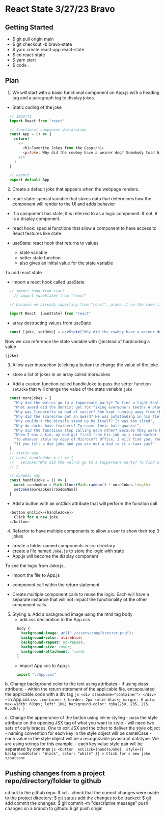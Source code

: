 # React State 3/27/23 Bravo

## Getting Started
- $ git pull origin main
- $ git checkout -b bravo-state
- $ yarn create react-app react-state
- $ cd react-state
- $ yarn start
- $ code .

## Plan
1. We will start with a basic functional component on App.js with a heading tag and a paragraph tag to display jokes.

- Static coding of the joke
```js
  // imports
  import React from "react"

  // functional component declaration
  const App = () => {
    return(
      <>
        <h1>Favorite Jokes from the Coop</h1>
        <p>Joke: Why did the cowboy have a weiner dog? Somebody told him to get a long little doggy.</p>
      </>
    )
  }

  // export
  export default App
```

2. Create a default joke that appears when the webpage renders.

- react state: special variable that stores data that determines how the component will render to the UI and adds behavior

- If a component has state, it is referred to as a logic component. If not, it is a display component.

- react hook: special functions that allow a component to have access to React features like state

- useState: react hook that returns to values
    - state variable
    - setter state function
  - also gives an initial value for the state variable

To add react state
- import a react hook called useState
```js
  // import hook from react
    // import {useState} from "react"

  // because we already importing from "react", place it on the same lines as the other import

  import React, {useState} from "react"
```

- array destructing values from useState
```js
  const [joke, setJoke] = useState("Why did the cowboy have a weiner dog? Somebody told him to get a long little doggy.")
```

Now we can reference the state variable with {}instead of hardcoding a value
```js
{joke}
```

3. Allow user interaction (clicking a button) to change the value of the joke
- store a list of jokes in an array called moreJokes

- Add a custom function called handleJoke to pass the setter function `setJoke` that will change the value of the state variable `joke`

```js
  const moreJokes = [
    "Why did the walrus go to a tupperware party? To find a tight Seal!",
    "What award did the dentist get for fixing everyone's teeth? A plaque!",
    "Why was Cinderella so bad at soccer? She kept running away from the ball!",
    "Why did the scarecrow get an award? He was outstanding in his field.",
    "Why couldn't the bicycle stand up by itself? It was too tired",
    "Why do ducks have feathers? To cover their butt quacks!",
    "Why did the functions stop calling each other? Because they were having constant arguments!",
    "When I was a kid, my dad got fired from his job as a road worker for theft. I refused to believe he could do such a thing, but when I got home, the signs were all there.",
    "To whoever stole my copy of Microsoft Office, I will find you. You have my Word.",
    "If you tell a dad joke and you are not a dad is it a faux pas?"
  ]
  // static way 
  // const handleJoke = () => {
  //   setJoke("Why did the walrus go to a tupperware party? To find a tight Seal!")
  // }

  // dynamic way
  const handleJoke = () => {
    const randomNum = Math.floor(Math.random() * moreJokes.length)
    setJoke(moreJokes[randomNum])
  }
```

- Add a button with an onClick attribute that will perform the function call
```js
  <button onClick={handleJoke}>
    Click for a new joke
  </button>
```

4. Refactor to have multiple components to allow a user to show their top 3 jokes
- create a folder named components in src directory
- create a file named `Joke.js` to store the logic with state
- App.js will become the display component

To see the logic from Joke.js,
- import the file to App.js
- component call within the return statement

- Create multiple component calls to reuse the logic. Each will have a separate instance that will not impact the functionality of the other component calls.


5. Styling 
  a. Add a background image using the html tag body
    - add css declaration to the App.css
    ```css
      body {
        background-image: url("./assets/coopDirector.png");
        background-color: aliceblue;
        background-repeat: no-repeat;
        background-size: cover;
        background-attachment: fixed;
      }
    ```
    - import App.css to App.js
    ```js
      import "./App.css"
    ```

  b. Change background color to the text using attributes
    - if using class attribute:
      - within the return statement of the applicable file, encapsulated the applicable code with a div tag
      ```js
        <div className="container"> </div>
      ```
      - in App.css
      ```css
        .container {
          border: 2px solid black;
          margin: 0 auto;
          max-width: 600px;
          left: 10%;
          background-color: rgba(250, 235, 215, 0.636);
        }
      ```

  c. Change the appearance of the button using inline styling
    - pass the style attribute on the opening JSX tag of what you want to style
    - will need two sets of curly braces. One to exit JSX and the other to deliver the style object
    - naming convention for each key in the style object will be camelCase
    - each value in the style object will be a recognizable javascript datatype. We are using strings for this example.
    - each key:value style pair will be separated by commas
    ```js
      <button 
        onClick={handleJoke} 
        style={{
          backgroundColor: "black",
          color: "white"
        }}
      >
        Click for a new joke
      </button>
    ```

## Pushing changes from a project repo/directory/folder to github
cd out to the github repo: $ cd ..
check that the correct changes were made to the project directory: $ git status
add the changes to be tracked: $ git add <file-or-folder-name>
commit the changes: $ git commit -m "descriptive message"
push changes on a branch to github: $ git push origin <branch-name>